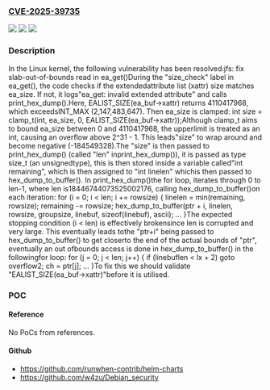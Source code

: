 ### [CVE-2025-39735](https://cve.mitre.org/cgi-bin/cvename.cgi?name=CVE-2025-39735)
![](https://img.shields.io/static/v1?label=Product&message=Linux&color=blue)
![](https://img.shields.io/static/v1?label=Version&message=6e39b681d1eb16f408493bf5023788b57f68998c%3C%203d6fd5b9c6acbc005e53d0211c7381f566babec1%20&color=brighgreen)
![](https://img.shields.io/static/v1?label=Vulnerability&message=n%2Fa&color=brighgreen)

### Description

In the Linux kernel, the following vulnerability has been resolved:jfs: fix slab-out-of-bounds read in ea_get()During the "size_check" label in ea_get(), the code checks if the extendedattribute list (xattr) size matches ea_size. If not, it logs"ea_get: invalid extended attribute" and calls print_hex_dump().Here, EALIST_SIZE(ea_buf->xattr) returns 4110417968, which exceedsINT_MAX (2,147,483,647). Then ea_size is clamped:	int size = clamp_t(int, ea_size, 0, EALIST_SIZE(ea_buf->xattr));Although clamp_t aims to bound ea_size between 0 and 4110417968, the upperlimit is treated as an int, causing an overflow above 2^31 - 1. This leads"size" to wrap around and become negative (-184549328).The "size" is then passed to print_hex_dump() (called "len" inprint_hex_dump()), it is passed as type size_t (an unsignedtype), this is then stored inside a variable called"int remaining", which is then assigned to "int linelen" whichis then passed to hex_dump_to_buffer(). In print_hex_dump()the for loop, iterates through 0 to len-1, where len is18446744073525002176, calling hex_dump_to_buffer()on each iteration:	for (i = 0; i < len; i += rowsize) {		linelen = min(remaining, rowsize);		remaining -= rowsize;		hex_dump_to_buffer(ptr + i, linelen, rowsize, groupsize,				   linebuf, sizeof(linebuf), ascii);		...	}The expected stopping condition (i < len) is effectively brokensince len is corrupted and very large. This eventually leads tothe "ptr+i" being passed to hex_dump_to_buffer() to get closerto the end of the actual bounds of "ptr", eventually an out ofbounds access is done in hex_dump_to_buffer() in the followingfor loop:	for (j = 0; j < len; j++) {			if (linebuflen < lx + 2)				goto overflow2;			ch = ptr[j];		...	}To fix this we should validate "EALIST_SIZE(ea_buf->xattr)"before it is utilised.

### POC

#### Reference
No PoCs from references.

#### Github
- https://github.com/runwhen-contrib/helm-charts
- https://github.com/w4zu/Debian_security

